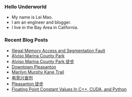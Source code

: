 ### Hello Underworld

- My name is Lei Mao.
- I am an engineer and blogger.
- I live in the Bay Area in California.


### Recent Blog Posts

<!-- BLOG-POST-LIST:START -->
- [Illegal Memory Access and Segmentation Fault](https://leimao.github.io/blog/Illegal-Memory-Access-Segmentation-Fault/)
- [Alviso Marina County Park](https://leimao.github.io/photography/Alviso-Marina-County-Park-2025-08-24/)
- [Alviso Marina County Park 徒步](https://leimao.github.io/life/Alviso-Marina-County-Park-2025-08-24/)
- [Downtown Pleasanton](https://leimao.github.io/photography/Downtown-Pleasanton-2025-08-23/)
- [Marilyn Murphy Kane Trail](https://leimao.github.io/photography/Marilyn-Murphy-Kane-Trail-2025-08-23/)
- [电竞兴奋剂](https://leimao.github.io/essay/%E7%94%B5%E7%AB%9E%E5%85%B4%E5%A5%8B%E5%89%82/)
- [Pleasanton 徒步](https://leimao.github.io/life/Pleasanton-California/)
- [Floating Point Constant Values In C++, CUDA, and Python](https://leimao.github.io/blog/Floating-Point-Constant-Values-CPP-CUDA-Python/)
<!-- BLOG-POST-LIST:END -->
